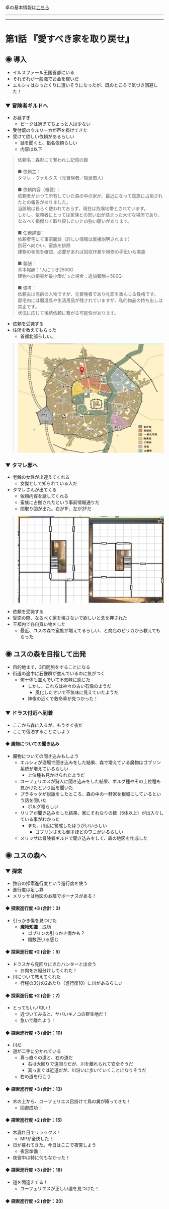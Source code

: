 卓の基本情報は[こちら](/AGardenWithoutStars/info.md)

---
---

# 第1話 『愛すべき家を取り戻せ』

## ◉ 導入
- イルスファール王国首都にいる
- それぞれが一般職でお金を稼いだ
- エルシィはひったくりに遭いそうになったが、既のところで気づき回避した！

### ▼ 冒険者ギルドへ
- お昼すぎ
  - ピークは過ぎてちょっと人は少ない
- 受付嬢のウルリーカが声を掛けてきた
- 受けて欲しい依頼があるらしい
  - 話を聞くと、指名依頼らしい
  - 内容は以下
> 依頼名：森影にて奪われし記憶の館<br>
> <br>
> ■ 依頼主：<br>
> タマレ・ヴァルタス（元冒険者／隠居商人）<br>
> <br>
> ■ 依頼内容（概要）：<br>
> 依頼者がかつて所有していた森の中の家が、最近になって蛮族に占拠されたとの報告がありました。<br>
> 当該地は長らく使われておらず、現在は危険地帯とされています。<br>
> しかし、依頼者にとっては家族との思い出が詰まった大切な場所であり、なるべく損傷なく取り戻したいとの強い願いがあります。<br>
> <br>
> ■ 任務詳細：<br>
> 依頼者宅にて事前面談（詳しい情報は直接説明されます）<br>
> 別荘へ向かい、蛮族を排除<br>
> 建物の状態を確認、必要があれば回収作業や補修の手伝いも実施<br>
> <br>
> ■ 報酬：<br>
> 基本報酬：1人につき2500G<br>
> 建物への損害が最小限だった場合：追加報酬＋500G<br>
> <br>
> ■ 備考：<br>
> 依頼主は高齢の人物ですが、元冒険者であり礼節を重んじる性格です。<br>
> 邸宅内には魔道具や生活用品が残されていますが、私的物品の持ち出しは禁止です。<br>
> 状況に応じて後続依頼に繋がる可能性があります。<br>
- 依頼を受諾する
- 住所を教えてもらった
  - 首都北部らしい。
> ![タマレ邸](/AGardenWithoutStars/img/mapPointTamareHouse.png "タマレ邸")

### ▼ タマレ邸へ
- 老齢の女性が出迎えてくれる
  - 女傑として知られている人だ
- タマレさんが出てくる
  - 依頼内容を話してくれる
  - 蛮族に占拠されたという事前情報通りだ
  - 間取り図が出た。右が1F、左が2Fだ
> ![タマレ別邸](/AGardenWithoutStars/img/mapTamareBettei.png "タマレ別邸")
- 依頼を受諾する
- 受諾の際、なるべく家を壊さないで欲しいと念を押された
- 王都内で各自買い物をした
  - 最近、ユスの森で蛮族が増えてるらしい、と商店のピリカから教えてもらった

## ◉ ユスの森を目指して出発
- 目的地まで、3日間旅をすることになる
- 街道の途中に石像群が並んでいるのに気がつく
  - 何十体も並んでいて不気味に感じた
    - しかし、これらは神々の古い石像のようだ
      - 風化したせいで不気味に見えていたようだ
    - 神像の近くで救命草が見つかった！

### ▼ ドラス付近へ到着
- ここから森に入るが、もうすぐ夜だ
- ここで宿泊することにしよう

#### ◆ 魔物についての聞き込み
- 魔物についての聞き込みもしよう
  - エルシィが酒場で聞き込みをした結果、森で増えている魔物はゴブリン系統が増えているらしい
    - 上位種も見かけられたようだ
  - ユーフェリエスが狩人に聞き込みをした結果、ボルグ種やその上位種も見かけたという話を聞いた
  - プラネッタが説話をしたところ、森の中の一軒家を根城にしているという話を聞いた
    - ボルグ種らしい
  - リリアが聞き込みをした結果、家にそれなりの数（5体以上）が出入りしている事がわかった
    - また、川辺に警戒したほうがいいらしい
      - ゴブリンさえも倒すほどのワニがいるらしい
  - メリッサは冒険者ギルドで聞き込みをして、森の地図を作成した

## ◉ ユスの森へ

### ▼ 探索
- 独自の探索進行度という進行度を使う
- 進行度は足し算
- メリッサは地図のお陰でボーナスがある！

#### ◆ 探索進行度 +3 (合計：3)
- 引っかき傷を見つけた
  - **魔物知識**：成功
    - ゴブリンの引っかき傷かも？
    - 複数匹いる感じ

#### ◆ 探索進行度 +2 (合計：5)
- ドラスから見回りにきたハンターと出会う
  - お肉をお裾分けしてくれた！
- 川について教えてくれた
  - 行程の3分の2あたり（進行度10）に川があるらしい

#### ◆ 探索進行度 +2 (合計：7)
- とってもいい匂い！
  - 近づいてみると、ヤバいキノコの群生地だ！
  - 急いで離れよう！

#### ◆ 探索進行度 +3 (合計：10)
- 川だ
- 道が二手に分かれている
  - 真っ直ぐの道と、右の道だ
    - 右は大回りで遠回りだが、川を離れられて安全そうだ
    - 真っ直ぐは近道だが、川沿いに歩いていくことになりそうだ
  - 右の道を行こう

#### ◆ 探索進行度 +3 (合計：13)
- 木の上から、ユーフェリエス目掛けて鳥の糞が降ってきた！
  - 回避成功！

#### ◆ 探索進行度 +2 (合計：15)
- 木漏れ日でリラックス！
  - MPが全快した！
- 日が暮れてきた。今日はここで夜営しよう
  - 夜営準備！
- 夜営中は特に何もなかった！

#### ◆ 探索進行度 +3 (合計：18)
- 道を間違えてる！
  - ユーフェリエスが正しい道を見つけた！

#### ◆ 探索進行度 +2 (合計：20)
